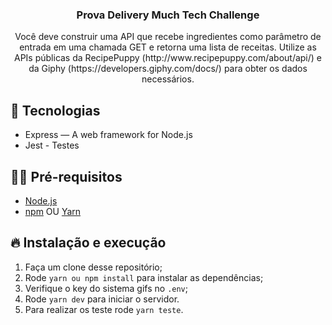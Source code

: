 <h3 align="center">
  Prova Delivery Much Tech Challenge
</h3>

<p align="center">Você deve construir uma API que recebe ingredientes como parâmetro de entrada em uma chamada GET e retorna uma lista de receitas. Utilize as APIs públicas da RecipePuppy (http://www.recipepuppy.com/about/api/) e da Giphy (https://developers.giphy.com/docs/) para obter os dados necessários.</p>

## 🚀 Tecnologias

- Express — A web framework for Node.js
- Jest - Testes

## ✋🏻 Pré-requisitos

- [Node.js](https://nodejs.org/en/)
- [npm](https://www.npmjs.com/) OU [Yarn](https://yarnpkg.com/pt-BR/docs/install)


## 🔥 Instalação e execução

1. Faça um clone desse repositório;
2. Rode `yarn ou npm install` para instalar as dependências;
3. Verifique o key do sistema gifs no `.env`;
4. Rode `yarn dev` para iniciar o servidor.
5. Para realizar os teste rode  `yarn teste`.




